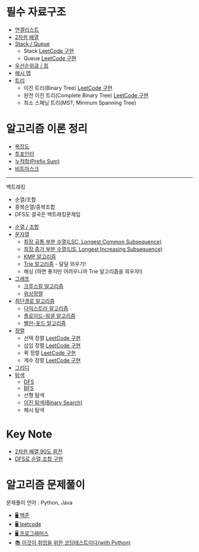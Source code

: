 # 필수 자료구조
* [연결리스트](note/dataStructure/linked_list.md)
* [2차원 배열](note/dataStructure/2dm_list.md)
* [Stack / Queue](note/dataStructure/stack_queue.md)
    * Stack [LeetCode 구현]()
    * Queue [LeetCode 구현]()
* [우선순위큐 / 힙](note/dataStructure/prqueue_heap.md)
* [해시 맵](note/dataStructure/hash_map.md)
* [트리](note/dataStructure/tree/tree.md)
    * 이진 트리(Binary Tree) [LeetCode 구현](note/dataStructure/tree/binary_tree.md)
    * 완전 이진 트리(Complete Binary Tree) [LeetCode 구현]()
    * 최소 스패닝 트리(MST, Minmum Spanning Tree)

# 알고리즘 이론 정리
* [복잡도](note/algorithm/complexity.md)
* [투포인터]()
* [누적합(Prefix Sum)]()
* [비트마스크]()
---

백트래킹
 - 순열/조합
 - 중복순열/중복조합
 - DFS도 결국은 백트래킹문제임

* [순열 / 조합]()
* [문자열]()
    * [최장 공통 부분 수열(LSC, Longest Common Subsequence)](note/algorithm/문자열/LSC.md)
    * [최장 증가 부분 수열(LIS, Longest Increasing Subsequence)](note/algorithm/문자열/LIS.md)
    * [KMP 알고리즘]()
    * [Trie 알고리즘]() - 달달 외우기!
    * 해싱 (하면 좋지만 어려우니까 Trie 알고리즘을 외우자!)
* [그래프]()
    * [크루스칼 알고리즘]()
    * [위상정렬]()
* [최단경로 알고리즘](note/algorithm/최단경로_알고리즘/shortestPath.md)
    * [다익스트라 알고리즘](note/algorithm/최단경로_알고리즘/dijstra.md)
    * [플로이드-워셜 알고리즘](note/algorithm/최단경로_알고리즘/flowed-warshall.md)
    * [벨만-포드 알고리즘](note/algorithm/최단경로_알고리즘/bellman_ford.md)
* [정렬](/note/algorithm/sort.md)
    * 선택 정렬 [LeetCode 구현]()
    * 삽입 정렬 [LeetCode 구현]()
    * 퀵 정렬 [LeetCode 구현]()
    * 계수 정렬 [LeetCode 구현]()
* [그리디](/note/algorithm/greedy.md)
* [탐색](note/algorithm/search.md)
    * [DFS](note/algorithm/%ED%83%90%EC%83%89_%EC%95%8C%EA%B3%A0%EB%A6%AC%EC%A6%98/DFS.md)
    * [BFS](note/algorithm/%ED%83%90%EC%83%89_%EC%95%8C%EA%B3%A0%EB%A6%AC%EC%A6%98/BFS.md)
    * 선형 탐색
    * [이진 탐색(Binary Search)](note/algorithm/binary_search.md)
    * 해시 탐색

# Key Note
* [2차원 배열 90도 회전](note/keyNote/rotateMatrix.md)
* [DFS로 순열,조합 구현](note/keyNote/dfsPerCombi.md)

# 알고리즘 문제풀이
문제풀이 언어 : Python, Java
* [🖥 백준](exercise/baekjoon)
* [🖥 leetcode](exercise/leetcode)
* [🖥 프로그래머스](exercise/programmers)
* [📚 이것이 취업을 위한 코딩테스트이다(with Python)](https://github.com/SeeunChoi1/python-for-coding-test)

